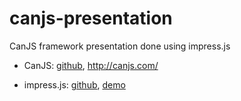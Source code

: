 canjs-presentation
==================

CanJS framework presentation done using impress.js


* CanJS: [github](https://github.com/bitovi/canjs), http://canjs.com/

* impress.js: [github](https://github.com/bartaz/impress.js), [demo](http://bartaz.github.io/impress.js)
